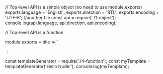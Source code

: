 // Top-level API is a simple object (no need to use module.exports)
exports.language = 'English';
exports.direction = 'RTL';
exports.encoding = 'UTF-8';
//another file
const api = require('./1-object');
console.log(api.language, api.direction, api.encoding);

// Top-level API is a function

module.exports = title => `
  <!DOCTYPE html>
  <html lang="en">
  <head>
    <meta charset="UTF-8"/>
    <meta name="viewport" content="width=device-width, initial-scale=1.0"/>
    <meta http-equiv="X-UA-Compatible" content="ie=edge"/>
    <title>${title}</title>
  </head>
  <body>

  </body>
  </html>
`;

const templateGenerator = require('./4-function');
const myTemplate = templateGenerator('Hello Node!');
console.log(myTemplate);